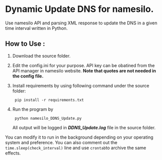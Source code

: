 Dynamic Update DNS for namesilo.
===============
Use namesilo API and parsing XML response to update the DNS in a given time interval written in Python.

How to Use : 
---------------
1. Download the source folder.

2. Edit the config.ini for your purpose. API key can be obatined from the API manager in namesilo website. **Note that quotes are not needed in the config file.**

3. Install requirements by using following command under the source folder: <pre><code> pip install -r requirements.txt </code></pre>

4. Run the program by <pre><code> python namesilo_DDNS_Update.py </code></pre>
All output will be logged in ***DDNS_Update.log*** file in the source folder.

You can modify it to run in the background depending on your operating system and preference.
You can also comment out the <code>time.sleep(check_interval)</code> line and use <code>crontab</code>to archive the same effects.
